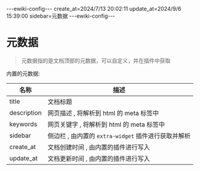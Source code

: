 ---ewiki-config---
create_at=2024/7/13 20:02:11
update_at=2024/9/6 15:39:00
sidebar=元数据
---ewiki-config---





# 元数据

> 元数据指的是文档顶部的元数据，可以自定义，并在插件中获取

内置的元数据:

| 名称        | 描述                                                 |
| ----------- | ---------------------------------------------------- |
| title       | 文档标题                                             |
| description | 网页描述 , 将解析到 html 的 meta 标签中              |
| keywords    | 网页关键字 , 将解析到 html 的 meta 标签中            |
| sidebar     | 侧边栏 , 由内置的 `extra-widget` 插件进行获取并解析 |
| create_at   | 文档创建时间 , 由内置的插件进行写入                  |
| update_at   | 文档更新时间 , 由内置的插件进行写入                  |
